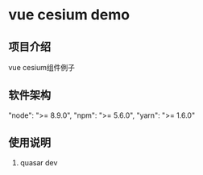 # vue cesium demo

## 项目介绍

vue cesium组件例子

## 软件架构

"node": ">= 8.9.0",
"npm": ">= 5.6.0",
"yarn": ">= 1.6.0"

## 使用说明

1. quasar dev
